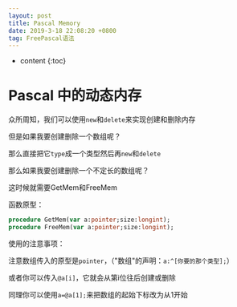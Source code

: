 ```yaml
---
layout: post
title: Pascal Memory
date: 2019-3-18 22:08:20 +0800
tag: FreePascal语法
---
```


* content
{:toc}

# **Pascal 中的动态内存**

众所周知，我们可以使用`new`和`delete`来实现创建和删除内存

但是如果我要创建删除一个数组呢？

那么直接把它`type`成一个类型然后再`new`和`delete`

那么如果我要创建删除一个不定长的数组呢？

这时候就需要GetMem和FreeMem

函数原型：
```pascal
procedure GetMem(var a:pointer;size:longint);
procedure FreeMem(var a:pointer;size:longint);
```

使用的注意事项：

注意数组传入的原型是`pointer`，（"数组"的声明：`a:^[你要的那个类型];`）

或者你可以传入`@a[i]`，它就会从第i位往后创建或删除

同理你可以使用`a=@a[1];`来把数组的起始下标改为从1开始
